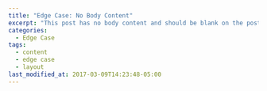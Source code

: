 ```yaml
---
title: "Edge Case: No Body Content"
excerpt: "This post has no body content and should be blank on the post's page."
categories:
  - Edge Case
tags:
  - content
  - edge case
  - layout
last_modified_at: 2017-03-09T14:23:48-05:00
---
```

